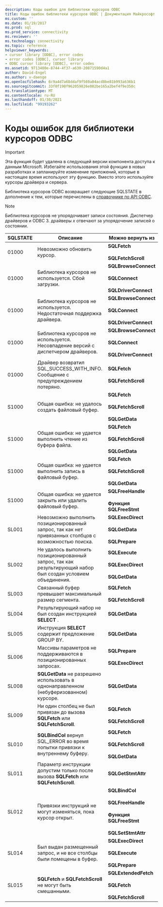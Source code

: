 ```yaml
---
description: Коды ошибок для библиотеки курсоров ODBC
title: Коды ошибок библиотеки курсоров ODBC | Документация Майкрософт
ms.custom: ''
ms.date: 01/19/2017
ms.prod: sql
ms.prod_service: connectivity
ms.reviewer: ''
ms.technology: connectivity
ms.topic: reference
helpviewer_keywords:
- cursor library [ODBC], error codes
- error codes [ODBC], cursor library
- ODBC cursor library [ODBC], error codes
ms.assetid: 9713480e-8744-4f37-a630-20871590d4a1
author: David-Engel
ms.author: v-daenge
ms.openlocfilehash: 6c9a4d7a68ddaf9f569a04acd8be81b993a636b1
ms.sourcegitcommit: 33f0f190f962059826e002be165a2bef4f9e350c
ms.translationtype: MT
ms.contentlocale: ru-RU
ms.lasthandoff: 01/30/2021
ms.locfileid: "99193262"
---
```

# <a name="odbc-cursor-library-error-codes"></a>Коды ошибок для библиотеки курсоров ODBC
> [!IMPORTANT]  
>  Эта функция будет удалена в следующей версии компонента доступа к данным Microsoft. Избегайте использования этой функции в новых разработках и запланируйте изменение приложений, которые в настоящее время используют эту функцию. Вместо этого используйте курсоры драйвера и сервера.  
  
 Библиотека курсоров ODBC возвращает следующие SQLSTATE в дополнение к тем, которые перечислены в [справочнике по API ODBC](../../../odbc/reference/syntax/odbc-api-reference.md).  
  
> [!NOTE]  
>  Библиотека курсоров не упорядочивает записи состояния. Диспетчер драйверов и ODBC 3. драйверы *x* отвечают за упорядочение записей о состоянии.  
  
|SQLSTATE|Описание|Можно вернуть из|  
|--------------|-----------------|--------------------------|  
|01000|Невозможно обновить курсор.|**SQLFetch**<br /><br /> **SQLFetchScroll**|  
|01000|Библиотека курсоров не используется. Сбой загрузки.|**SQLBrowseConnect**<br /><br /> **SQLConnect**<br /><br /> **SQLDriverConnect**|  
|01000|Библиотека курсоров не используется. Недостаточная поддержка драйвера.|**SQLBrowseConnect**<br /><br /> **SQLConnect**<br /><br /> **SQLDriverConnect**|  
|01000|Библиотека курсоров не используется. Несовпадение версий с диспетчером драйверов.|**SQLBrowseConnect**<br /><br /> **SQLConnect**<br /><br /> **SQLDriverConnect**|  
|01000|Драйвер возвратил SQL_SUCCESS_WITH_INFO. Сообщение с предупреждением потеряно.|**SQLFetch**<br /><br /> **SQLFetchScroll**|  
|S1000|Общая ошибка: не удалось создать файловый буфер.|**SQLFetch**<br /><br /> **SQLFetchScroll**<br /><br /> **SQLGetData**|  
|S1000|Общая ошибка: не удается выполнить чтение из буфера файла.|**SQLFetch**<br /><br /> **SQLFetchScroll**<br /><br /> **SQLGetData**|  
|S1000|Общая ошибка: не удается выполнить запись в файловый буфер.|**SQLFetch**<br /><br /> **SQLFetchScroll**<br /><br /> **SQLGetData**|  
|S1000|Общая ошибка: не удается закрыть или удалить файловый буфер.|**SQLFreeHandle**<br /><br /> **Функция SQLFreeStmt**|  
|SL001|Невозможно выполнить позиционированный запрос, так как нет привязанных столбцов с возможностью поиска.|**SQLExecDirect**<br /><br /> **SQLGetData**<br /><br /> **SQLPrepare**|  
|SL002|Не удалось выполнить позиционированный запрос, так как результирующий набор был создан условием объединения.|**SQLExecute**<br /><br /> **SQLExecDirect**<br /><br /> **SQLGetData**|  
|SL003|Связанный буфер превышает максимальный размер сегмента.|**SQLFetch**<br /><br /> **SQLFetchScroll**|  
|SL004|Результирующий набор не был создан инструкцией **SELECT** .|**SQLGetData**|  
|SL005|Инструкция **SELECT** содержит предложение GROUP BY.|**SQLGetData**|  
|SL006|Массивы параметров не поддерживаются в позиционированных запросах.|**SQLPrepare**<br /><br /> **SQLExecDirect**|  
|SL008|**SQLGetData** не разрешено использовать в однонаправленном (небуферизованном) курсоре.|**SQLGetData**|  
|SL009|Ни один столбец не был привязан до вызова **SQLFetch** или **SQLFetchScroll**.|**SQLFetch**<br /><br /> **SQLFetchScroll**|  
|SL010|**SQLBindCol** вернул SQL_ERROR во время попытки привязки к внутреннему буферу.|**SQLFetch**<br /><br /> **SQLFetchScroll**<br /><br /> **SQLGetData**|  
|SL011|Параметр инструкции допустим только после вызова **SQLFetch** или **SQLFetchScroll**.|**SQLGetStmtAttr**|  
|SL012|Привязки инструкций не могут изменяться, пока курсор открыт.|**SQLBindCol**<br /><br /> **SQLFreeHandle**<br /><br /> **Функция SQLFreeStmt**<br /><br /> **SQLSetStmtAttr**|  
|SL014|Был выдан размещенный запрос, и не все столбцы были помещены в буфер.|**SQLExecDirect**<br /><br /> **SQLExecute**<br /><br /> **SQLPrepare**|  
|SL015|**SQLFetch** и **SQLFetchScroll** не могут быть смешанными.|**SQLExtendedFetch**<br /><br /> **SQLFetch**<br /><br /> **SQLFetchScroll**|
